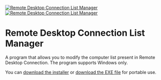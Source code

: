 [![Remote Desktop Connection List Manager](https://img.shields.io/badge/-Download%20Installer-green)](https://github.com/BrandonXLF/remote-desktop-connection-list-manager/raw/master/RDCLM%20Installer.exe) [![Remote Desktop Connection List Manager](https://img.shields.io/badge/-Download%20EXE%20(Portable)-grey)](https://github.com/BrandonXLF/remote-desktop-connection-list-manager/raw/master/Remote%20Desktop%20Connection%20List%20Manager.exe)
# Remote Desktop Connection List Manager
A program that allows you to modify the computer list present in Remote Desktop Connection. The program supports Windows only.

You can [download the installer](https://github.com/BrandonXLF/remote-desktop-connection-list-manager/raw/master/RDCLM%20Installer.exe) or [download the EXE file](https://github.com/BrandonXLF/remote-desktop-connection-list-manager/raw/master/Remote%20Desktop%20Connection%20List%20Manager.exe) for portable use.

